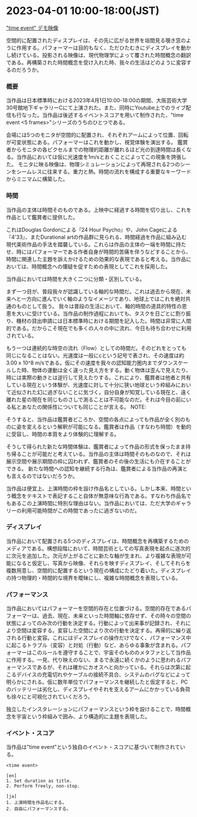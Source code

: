 # 2023-04-01 10:00-18:00(JST)

["time event" デモ映像](https://youtu.be/RZUcuwObH4o)

<!-- TODO: イントロ -->
<!-- ディスプレイに映し出される映像は時間や空間の境界を曖昧にする。パフォーマーはただひたすらにディスプレイを動かし続けている。 -->
<!-- 空間的に配置されたディスプレイはその時間的・空間的な境界を曖昧にするように作用する。 -->
<!-- 空間的に配置されたディスプレイは、その先に広がる世界を垣間見る覗き窓のように作用する。パフォーマーは目的もなく、ただひたむきにディスプレイを動かし続けている。淡々と繰り返される空間の構成作業。永遠に続くかのように思われるパフォーマンスの中で、起こる出来事だけが時間を記録していく。再構築された時間概念を受け入れた時、我々の生活はどのように変容するのだろうか。 -->
空間的に配置されたディスプレイは、その先に広がる世界を垣間見る覗き窓のように作用する。パフォーマーは目的もなく、ただひたむきにディスプレイを動かし続けている。投影される映像は、現代物理学によって覆された時間概念の翻訳である。再構築された時間概念を受け入れた時、我々の生活はどのように変容するのだろうか。

<!-- # 概要 -->
  ### 概要

  当作品は日本標準時における2023年4月1日10:00-18:00の期間、大阪芸術大学30号館地下ギャラリーCにて上演された。また、同時にYoutube上でのライブ配信も行なった。当作品は後述するイベントスコアを用いて制作された、"time event <5 frames>"シリーズのうちのひとつである。

  会場には5つのモニタが空間的に配置され、それぞれアームによって位置、回転が可変状態にある。パフォーマーはこれを動かし、視覚体験を演出する。
  鑑賞者からモニタの各ピクセルまでの物理的距離が離れるほど光の到達時間は長くなる。当作品においては仮に光速度を1m/sとおくことによってこの現象を誇張した。
  モニタに映る映像は、物理シミュレーションによって再現される2つのシーンをシームレスに往来する。重力と熱。時間の流れを構成する重要なキーワードからミニマムに構築した。

<!-- # 本題 -->
  ### 時間


  <!-- ## 時間が作品の主体であること -->
  当作品の主体は時間そのものである。上映中に経過する時間を切り出し、これを作品として鑑賞者に提供した。

  <!-- ## 類似作品への言及 -->
  これはDouglas Gordonによる『24 Hour Psycho』や、John Cageによる『4'33』、またDurational artの作品群に見られる、時間経過を作品に組み込む現代美術作品の手法を踏襲している。これらは作品の主体の一端を時間に持たせ、時にはパフォーマーである作者自身が時間的苦痛を伴うなどすることから、時間に関連した主題を訴えかけるための効果的な表現であると考える。当作品においては、時間概念への懐疑を促すための表現としてこれを採用した。

  <!-- ## 二種類の時間 -->
  当作品においては時間を大きく二つに分類・区別している。

  <!-- ## 時間の道具的特性 -->
  まず一つ目が、普段我々が認識している軸的な時間だ。これは過去から現在、未来へと一方向に進んでいく軸のようなイメージであり、地球上ではこれを絶対共通のものとして扱う。
  我々は普段の生活において、軸的時間の道具的特性の恩恵を大いに受けている。当作品の制作過程においても、タスクを日ごとに割り振り、機材の貸出申請には日本標準時における期間を記入した。時間は非常に人間的である。だからこそ現在でも多くの人々の中に流れ、今日も待ち合わせに利用されている。

  <!-- ## 一般的な時間という概念について -->
  もう一つは連続的な時空の流れ（Flow）としての時間だ。そのどれをとっても同じになることはない。光速度は一般にcという記号で表され、その速度は約3.00 x 10^8 m/sである。仮にその速度を我々の認知能力圏内までダウンスケールした時、物体の運動は全く違った見え方をする。動く物体は歪んで見えたり、時には実際の動きとは逆行して見えたりする。これにより、鑑賞者は他者と共有している現在という体験が、光速度に対して十分に狭い地球という枠組みにおいて近似された幻に過ぎないことに気づく。自分自身が知覚している現在と、遠く離れた星の現在を同じものさしで測ることは不可能なのだ。それは今目の前にいる私とあなたの関係性についても同じことが言える。
  NOTE:
  <!-- TODO: 時間についてのもう少し詳しい物理学的な説明（エントロピーや重力についても言及する） -->

  <!-- ## 再構築された時間概念における当作への影響 -->
  そうすると、当作品は鑑賞者どころか、空間の各点によっても作品が全く別のものに姿を変えるという解釈が可能になる。鑑賞者は作品（すなわち時間）を動的に受容し、時間の本質をより体験的に理解する。

  <!-- ## 再構築された時間概念における当作の発展性 -->
  そうして得られた新たな時間体験は、鑑賞者によって作品の形式を保ったまま持ち帰ることが可能だと考えている。当作品の主体は時間そのものなので、それは展示空間や展示期間の枠に囚われず、鑑賞者のその後の生活にも介在することができる。
  新たな時間への認知を継続する行為は、鑑賞者による当作品の再演とも言えるのではないだろうか。

  <!-- ## 軸的時間との付き合い方 -->
  当作品は便宜上、上演時間の枠を設け作品名としている。しかし本来、時間という概念をテキストで表記すること自体が無意味な行為である。すなわち作品名でもあるこの上演時間に特別な理由はない。当作品においては、ただ大学のギャラリーの利用可能時間がこの時間であったに過ぎないのだ。

  ### ディスプレイ

  <!-- ディスプレイについて -->
  当作品において配置される5つのディスプレイは、時間概念を再構築するためのメディアである。構想段階において、時間芸術としての写真表現を起点に逐次的に次元を追加した。次元が上がるごとに新たな軸が生まれ、より複雑な表現が可能になると仮定し、写真から映像、それらを映すディスプレイ、そしてそれらを複数用意し、空間的に配置するという現在の構成にたどり着いた。ディスプレイの持つ物理的・時間的な境界を曖昧にし、複雑な時間概念を表現している。

  ### パフォーマンス

  <!-- パフォーマーについて -->
  当作品においてはパフォーマーを空間的存在と位置づける。空間的存在であるパフォーマーは、過去、現在、未来といった時間軸に依存せず、その時々の空間の状態によってのみ次の行動を決定する。行動によって出来事が記録され、それにより空間は変容する。変容した空間により次の行動を決定する。再帰的に繰り返される行動と変容。これにはディスプレイの操作だけでなく、パフォーマンス中に起こるトラブル（変容）と対処（行動）など、あらゆる事象が含まれる。パフォーマーはこのルールを遵守することで、宇宙そのもののメタファとして当作品に作用する。一見、代り映えのない、まるで永遠に続くかのように思われるパフォーマンスであるが、それは確かにカオスへと向かっている。それらは次第に起こるデバイスの充電切れやケーブルの接続不具合、システムのバグなどによって明らかにされる。仮に数年単位でパフォーマンスを継続したと仮定すると、PCのバッテリーは劣化し、ディスプレイやそれを支えるアームにかかっている負荷も徐々にと可視化されていくだろう。

  独立したインスタレーションにパフォーマンスという枠を設けることで、時間概念を宇宙という枠組みで囲み、より構造的に主題を表現した。

<!-- # スコアについて -->
### イベント・スコア

当作品は"time event"という独自のイベント・スコアに基づいて制作されている。

```
<time event>

[en]
1. Set duration as title.
2. Perform freely, non-stop.

[ja]
1. 上演時間を作品名にする。
2. 自由にパフォーマンスする。
```
